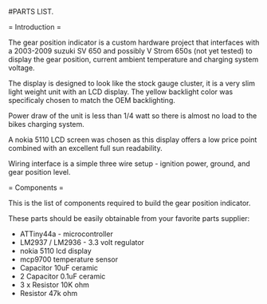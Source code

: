 #PARTS LIST.

= Introduction =

The gear position indicator is a custom hardware project that interfaces with a 2003-2009 suzuki SV 650 and 
possibly V Strom 650s (not yet tested) to display the gear position, current ambient temperature and charging system voltage.

The display is designed to look like the stock gauge cluster, it is a very slim light weight unit with an LCD display. The yellow 
backlight color was specificaly chosen to match the OEM backlighting. 

Power draw of the unit is less than 1/4 watt so there is almost no load to the bikes charging system.

A nokia 5110 LCD screen was chosen as this display offers a low price point combined with an excellent full sun readability.

Wiring interface is a simple three wire setup - ignition power, ground, and gear position level.

= Components =

This is the list of components required to build the gear position indicator.

These parts should be easily obtainable from your favorite parts supplier:
  * ATTiny44a - microcontroller
  * LM2937 / LM2936 - 3.3 volt regulator
  * nokia 5110 lcd display
  * mcp9700 temperature sensor
  * Capacitor 10uF ceramic
  * 2 Capacitor 0.1uF ceramic
  * 3 x Resistor 10K ohm
  * Resistor 47k ohm
  
